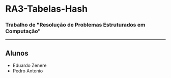 # RA3-Tabelas-Hash
### Trabalho de "Resolução de Problemas Estruturados em Computação"
----
## Alunos
- Eduardo Zenere
- Pedro Antonio
